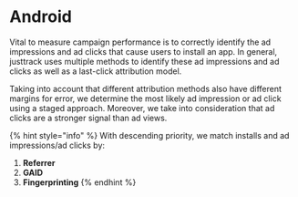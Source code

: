 # Android

Vital to measure campaign performance is to correctly identify the ad impressions and ad clicks that cause users to install an app. In general, justtrack uses multiple methods to identify these ad impressions and ad clicks as well as a last-click attribution model.

Taking into account that different attribution methods also have different margins for error, we determine the most likely ad impression or ad click using a staged approach. Moreover, we take into consideration that ad clicks are a stronger signal than ad views.

{% hint style="info" %}
With descending priority, we match installs and ad impressions/ad clicks by:‌

1. **Referrer**
2. **GAID**
3. **Fingerprinting**
{% endhint %}
